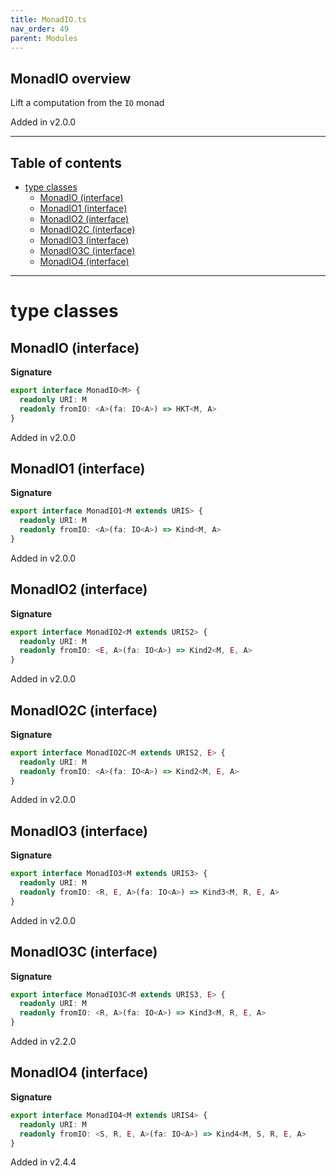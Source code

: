 ```yaml
---
title: MonadIO.ts
nav_order: 49
parent: Modules
---
```


## MonadIO overview

Lift a computation from the `IO` monad

Added in v2.0.0

---

<h2 class="text-delta">Table of contents</h2>

- [type classes](#type-classes)
  - [MonadIO (interface)](#monadio-interface)
  - [MonadIO1 (interface)](#monadio1-interface)
  - [MonadIO2 (interface)](#monadio2-interface)
  - [MonadIO2C (interface)](#monadio2c-interface)
  - [MonadIO3 (interface)](#monadio3-interface)
  - [MonadIO3C (interface)](#monadio3c-interface)
  - [MonadIO4 (interface)](#monadio4-interface)

---

# type classes

## MonadIO (interface)

**Signature**

```ts
export interface MonadIO<M> {
  readonly URI: M
  readonly fromIO: <A>(fa: IO<A>) => HKT<M, A>
}
```

Added in v2.0.0

## MonadIO1 (interface)

**Signature**

```ts
export interface MonadIO1<M extends URIS> {
  readonly URI: M
  readonly fromIO: <A>(fa: IO<A>) => Kind<M, A>
}
```

Added in v2.0.0

## MonadIO2 (interface)

**Signature**

```ts
export interface MonadIO2<M extends URIS2> {
  readonly URI: M
  readonly fromIO: <E, A>(fa: IO<A>) => Kind2<M, E, A>
}
```

Added in v2.0.0

## MonadIO2C (interface)

**Signature**

```ts
export interface MonadIO2C<M extends URIS2, E> {
  readonly URI: M
  readonly fromIO: <A>(fa: IO<A>) => Kind2<M, E, A>
}
```

Added in v2.0.0

## MonadIO3 (interface)

**Signature**

```ts
export interface MonadIO3<M extends URIS3> {
  readonly URI: M
  readonly fromIO: <R, E, A>(fa: IO<A>) => Kind3<M, R, E, A>
}
```

Added in v2.0.0

## MonadIO3C (interface)

**Signature**

```ts
export interface MonadIO3C<M extends URIS3, E> {
  readonly URI: M
  readonly fromIO: <R, A>(fa: IO<A>) => Kind3<M, R, E, A>
}
```

Added in v2.2.0

## MonadIO4 (interface)

**Signature**

```ts
export interface MonadIO4<M extends URIS4> {
  readonly URI: M
  readonly fromIO: <S, R, E, A>(fa: IO<A>) => Kind4<M, S, R, E, A>
}
```

Added in v2.4.4
